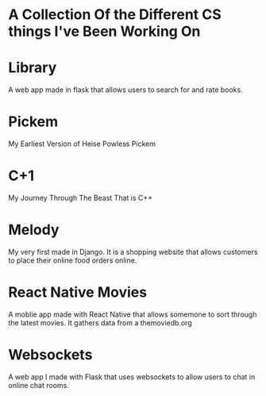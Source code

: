 # A Collection Of the Different CS things I've Been Working On


# Library
A web app made in flask that allows users to search for and rate books.

# Pickem
My Earliest Version of Heise Powless Pickem

# C+1
My Journey Through The Beast That is C++

# Melody
My very first made in Django.
It is a shopping website that allows customers to place their online food orders online.

# React Native Movies
A moblie app made with React Native that allows somemone to sort through the latest movies.
It gathers data from a themoviedb.org

# Websockets
A web app I made with Flask that uses websockets to allow users to chat in online chat rooms.




